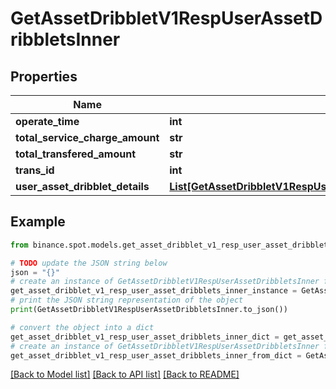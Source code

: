 # GetAssetDribbletV1RespUserAssetDribbletsInner


## Properties

Name | Type | Description | Notes
------------ | ------------- | ------------- | -------------
**operate_time** | **int** |  | [optional] 
**total_service_charge_amount** | **str** |  | [optional] 
**total_transfered_amount** | **str** |  | [optional] 
**trans_id** | **int** |  | [optional] 
**user_asset_dribblet_details** | [**List[GetAssetDribbletV1RespUserAssetDribbletsInnerUserAssetDribbletDetailsInner]**](GetAssetDribbletV1RespUserAssetDribbletsInnerUserAssetDribbletDetailsInner.md) |  | [optional] 

## Example

```python
from binance.spot.models.get_asset_dribblet_v1_resp_user_asset_dribblets_inner import GetAssetDribbletV1RespUserAssetDribbletsInner

# TODO update the JSON string below
json = "{}"
# create an instance of GetAssetDribbletV1RespUserAssetDribbletsInner from a JSON string
get_asset_dribblet_v1_resp_user_asset_dribblets_inner_instance = GetAssetDribbletV1RespUserAssetDribbletsInner.from_json(json)
# print the JSON string representation of the object
print(GetAssetDribbletV1RespUserAssetDribbletsInner.to_json())

# convert the object into a dict
get_asset_dribblet_v1_resp_user_asset_dribblets_inner_dict = get_asset_dribblet_v1_resp_user_asset_dribblets_inner_instance.to_dict()
# create an instance of GetAssetDribbletV1RespUserAssetDribbletsInner from a dict
get_asset_dribblet_v1_resp_user_asset_dribblets_inner_from_dict = GetAssetDribbletV1RespUserAssetDribbletsInner.from_dict(get_asset_dribblet_v1_resp_user_asset_dribblets_inner_dict)
```
[[Back to Model list]](../README.md#documentation-for-models) [[Back to API list]](../README.md#documentation-for-api-endpoints) [[Back to README]](../README.md)



